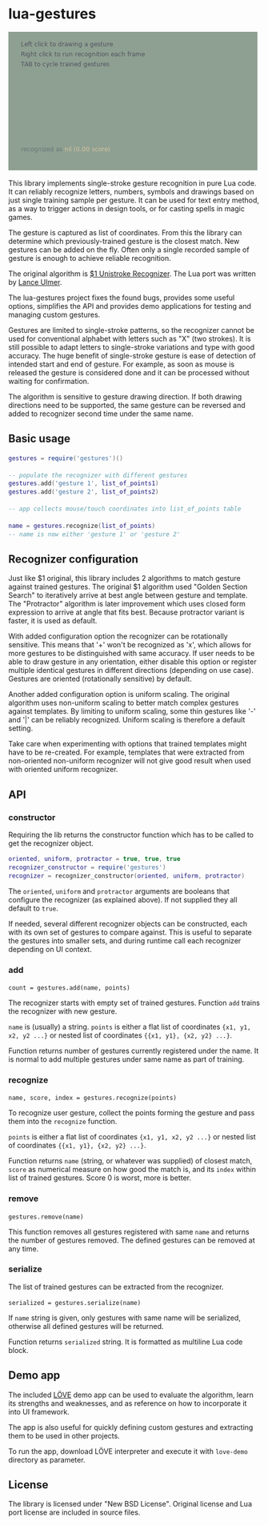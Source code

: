 # lua-gestures

![demo](./love-demo/demo.gif)

This library implements single-stroke gesture recognition in pure Lua code. It can reliably recognize letters, numbers, symbols and drawings based on just single training sample per gesture. It can be used for text entry method, as a way to trigger actions in design tools, or for casting spells in magic games.

The gesture is captured as list of coordinates. From this the library can determine which previously-trained gesture is the closest match. New gestures can be added on the fly. Often only a single recorded sample of gesture is enough to achieve reliable recognition.

The original algorithm is [$1 Unistroke Recognizer](http://depts.washington.edu/acelab/proj/dollar/index.html). The Lua port was written by [Lance Ulmer](https://github.com/lanceulmer/dollar.lua/). 

The lua-gestures project fixes the found bugs, provides some useful options, simplifies the API and provides demo applications for testing and managing custom gestures.

Gestures are limited to single-stroke patterns, so the recognizer cannot be used for conventional alphabet with letters such as "X" (two strokes). It is still possible to adapt letters to single-stroke variations and type with good accuracy. The huge benefit of single-stroke gesture is ease of detection of intended start and end of gesture. For example, as soon as mouse is released the gesture is considered done and it can be processed without waiting for confirmation.

The algorithm is sensitive to gesture drawing direction. If both drawing directions need to be supported, the same gesture can be reversed and added to recognizer second time under the same name.

## Basic usage

```lua
gestures = require('gestures')()

-- populate the recognizer with different gestures
gestures.add('gesture 1', list_of_points1)
gestures.add('gesture 2', list_of_points2)

-- app collects mouse/touch coordinates into list_of_points table

name = gestures.recognize(list_of_points)
-- name is now either 'gesture 1' or 'gesture 2'
```

## Recognizer configuration

Just like $1 original, this library includes 2 algorithms to match gesture against trained gestures. The original $1 algorithm used "Golden Section Search" to iteratively arrive at best angle between gesture and template. The "Protractor" algorithm is later improvement which uses closed form expression to arrive at angle that fits best. Because protractor variant is faster, it is used as default.

With added configuration option the recognizer can be rotationally sensitive. This means that '+' won't be recognized as 'x', which allows for more gestures to be distinguished with same accuracy. If user needs to be able to draw gesture in any orientation, either disable this option or register multiple identical gestures in different directions (depending on use case). Gestures are oriented (rotationally sensitive) by default.

Another added configuration option is uniform scaling. The original algorithm uses non-uniform scaling to better match complex gestures against templates. By limiting to uniform scaling, some thin gestures like '-' and '|' can be reliably recognized. Uniform scaling is therefore a default setting.

Take care when experimenting with options that trained templates might have to be re-created. For example, templates that were extracted from non-oriented non-uniform recognizer will not give good result when used with oriented uniform recognizer.


## API


### constructor

Requiring the lib returns the constructor function which has to be called to get the recognizer object.

```lua
oriented, uniform, protractor = true, true, true
recognizer_constructor = require('gestures')
recognizer = recognizer_constructor(oriented, uniform, protractor)
```

The `oriented`, `uniform` and `protractor` arguments are booleans that configure the recognizer (as explained above). If not supplied they all default to `true`.

If needed, several different recognizer objects can be constructed, each with its own set of gestures to compare against. This is useful to separate the gestures into smaller sets, and during runtime call each recognizer depending on UI context.

### add

`count = gestures.add(name, points)`

The recognizer starts with empty set of trained gestures. Function `add` trains the recognizer with new gesture.

`name` is (usually) a string.
`points` is either a flat list of coordinates `{x1, y1, x2, y2 ...}` or nested list of coordinates `{{x1, y1}, {x2, y2} ...}`.

Function returns number of gestures currently registered under the name. It is normal to add multiple gestures under same name as part of training.

### recognize

`name, score, index = gestures.recognize(points)`

To recognize user gesture, collect the points forming the gesture and pass them into the `recognize` function. 

`points` is either a flat list of coordinates `{x1, y1, x2, y2 ...}` or nested list of coordinates `{{x1, y1}, {x2, y2} ...}`.

Function returns `name` (string, or whatever was supplied) of closest match, `score` as numerical measure on how good the match is, and its `index` within list of trained gestures. Score 0 is worst, more is better.

### remove

`gestures.remove(name)`

This function removes all gestures registered with same `name` and returns the number of gestures removed. The defined gestures can be removed at any time.

### serialize

The list of trained gestures can be extracted from the recognizer.

`serialized = gestures.serialize(name)`

If `name` string is given, only gestures with same name will be serialized, otherwise all defined gestures will be returned.

Function returns `serialized` string. It is formatted as multiline Lua code block.

## Demo app

The included [LÖVE](https://love2d.org/) demo app can be used to evaluate the algorithm, learn its strengths and weaknesses, and as reference on how to incorporate it into UI framework.

The app is also useful for quickly defining custom gestures and extracting them to be used in other projects.

To run the app, download LÖVE interpreter and execute it with `love-demo` directory as parameter.

## License

The library is licensed under "New BSD License". Original license and Lua port license are included in source files.
